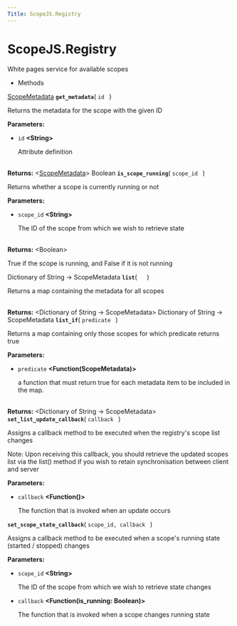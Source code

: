 ```yaml
---
Title: ScopeJS.Registry
---
```


# ScopeJS.Registry

<p>White pages service for available scopes</p>
<ul>
<li>Methods</li>
</ul>
<div>
<a href="ScopeJS.ScopeMetadata.md">ScopeMetadata</a> <strong class="name"><code>get_metadata</code></strong>( <code>id </code> ) 
<br>
<p>Returns the metadata for the scope with the given ID</p>
<strong>Parameters:</strong>
<ul class="params">
<li>
<code>id</code> <strong>&lt;String&gt;</strong>
<p>Attribute definition</p>
</li>
</ul>
<br><strong>Returns:</strong> &lt;<a href="ScopeJS.ScopeMetadata.md">ScopeMetadata</a>&gt; 
Boolean <strong class="name"><code>is_scope_running</code></strong>( <code>scope_id </code> ) 
<br>
<p>Returns whether a scope is currently running or not</p>
<strong>Parameters:</strong>
<ul class="params">
<li>
<code>scope_id</code> <strong>&lt;String&gt;</strong>
<p>The ID of the scope from which we wish to retrieve state</p>
</li>
</ul>
<br><strong>Returns:</strong> &lt;Boolean&gt; <p>True if the scope is running, and False if it is not running</p>
Dictionary of String -> ScopeMetadata <strong class="name"><code>list</code></strong>( <code>  </code> ) 
<br>
<p>Returns a map containing the metadata for all scopes</p>
<br><strong>Returns:</strong> &lt;Dictionary of String -> ScopeMetadata&gt; 
Dictionary of String -> ScopeMetadata <strong class="name"><code>list_if</code></strong>( <code>predicate </code> ) 
<br>
<p>Returns a map containing only those scopes for which predicate returns true</p>
<strong>Parameters:</strong>
<ul class="params">
<li>
<code>predicate</code> <strong>&lt;Function(ScopeMetadata)&gt;</strong>
<p>a function that must return true for each metadata item to be included in the map.</p>
</li>
</ul>
<br><strong>Returns:</strong> &lt;Dictionary of String -> ScopeMetadata&gt; 
<strong class="name"><code>set_list_update_callback</code></strong>( <code>callback </code> ) 
<br>
<p>Assigns a callback method to be executed when the registry's scope list changes</p>
<p>Note: Upon receiving this callback, you should retrieve the updated scopes list via the list() method if you wish to retain synchronisation between client and server</p>
<strong>Parameters:</strong>
<ul class="params">
<li>
<code>callback</code> <strong>&lt;Function()&gt;</strong>
<p>The function that is invoked when an update occurs</p>
</li>
</ul>
<strong class="name"><code>set_scope_state_callback</code></strong>( <code>scope_id, callback </code> ) 
<br>
<p>Assigns a callback method to be executed when a scope's running state (started / stopped) changes</p>
<strong>Parameters:</strong>
<ul class="params">
<li>
<code>scope_id</code> <strong>&lt;String&gt;</strong>
<p>The ID of the scope from which we wish to retrieve state changes</p>
</li>
<li>
<code>callback</code> <strong>&lt;Function(is_running: Boolean)&gt;</strong>
<p>The function that is invoked when a scope changes running state</p>
</li>
</ul>
